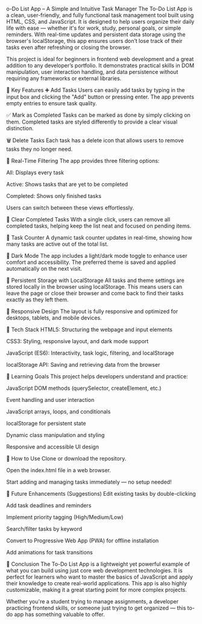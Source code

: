 o-Do List App – A Simple and Intuitive Task Manager
The To-Do List App is a clean, user-friendly, and fully functional task management tool built using HTML, CSS, and JavaScript. It is designed to help users organize their daily life with ease — whether it's for work, study, personal goals, or simple reminders. With real-time updates and persistent data storage using the browser's localStorage, this app ensures users don’t lose track of their tasks even after refreshing or closing the browser.

This project is ideal for beginners in frontend web development and a great addition to any developer’s portfolio. It demonstrates practical skills in DOM manipulation, user interaction handling, and data persistence without requiring any frameworks or external libraries.

🌟 Key Features
➕ Add Tasks
Users can easily add tasks by typing in the input box and clicking the "Add" button or pressing enter. The app prevents empty entries to ensure task quality.

✅ Mark as Completed
Tasks can be marked as done by simply clicking on them. Completed tasks are styled differently to provide a clear visual distinction.

🗑️ Delete Tasks
Each task has a delete icon that allows users to remove tasks they no longer need.

🔁 Real-Time Filtering
The app provides three filtering options:

All: Displays every task

Active: Shows tasks that are yet to be completed

Completed: Shows only finished tasks

Users can switch between these views effortlessly.

🧹 Clear Completed Tasks
With a single click, users can remove all completed tasks, helping keep the list neat and focused on pending items.

🔢 Task Counter
A dynamic task counter updates in real-time, showing how many tasks are active out of the total list.

🌙 Dark Mode
The app includes a light/dark mode toggle to enhance user comfort and accessibility. The preferred theme is saved and applied automatically on the next visit.

💾 Persistent Storage with LocalStorage
All tasks and theme settings are stored locally in the browser using localStorage. This means users can leave the page or close their browser and come back to find their tasks exactly as they left them.

📱 Responsive Design
The layout is fully responsive and optimized for desktops, tablets, and mobile devices.

🧰 Tech Stack
HTML5: Structuring the webpage and input elements

CSS3: Styling, responsive layout, and dark mode support

JavaScript (ES6): Interactivity, task logic, filtering, and localStorage

localStorage API: Saving and retrieving data from the browser

🧠 Learning Goals
This project helps developers understand and practice:

JavaScript DOM methods (querySelector, createElement, etc.)

Event handling and user interaction

JavaScript arrays, loops, and conditionals

localStorage for persistent state

Dynamic class manipulation and styling

Responsive and accessible UI design

🚀 How to Use
Clone or download the repository.

Open the index.html file in a web browser.

Start adding and managing tasks immediately — no setup needed!

🔮 Future Enhancements (Suggestions)
Edit existing tasks by double-clicking

Add task deadlines and reminders

Implement priority tagging (High/Medium/Low)

Search/filter tasks by keyword

Convert to Progressive Web App (PWA) for offline installation

Add animations for task transitions

📌 Conclusion
The To-Do List App is a lightweight yet powerful example of what you can build using just core web development technologies. It is perfect for learners who want to master the basics of JavaScript and apply their knowledge to create real-world applications. This app is also highly customizable, making it a great starting point for more complex projects.

Whether you're a student trying to manage assignments, a developer practicing frontend skills, or someone just trying to get organized — this to-do app has something valuable to offer.
